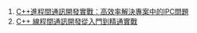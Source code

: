 1. [C++進程間通訊開發實戰：高效率解決專案中的IPC問題](https://blog.csdn.net/martian665/article/details/146973218)
2. [C++ 線程間通訊開發從入門到精通實戰](https://blog.csdn.net/martian665/article/details/146950018)